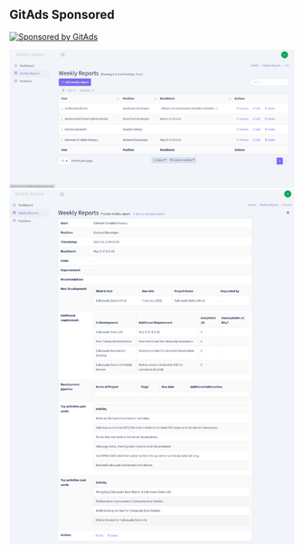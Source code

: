 <!-- GitAds-Verify: NTBWQWYQ73QQQ4Q93WDAB3TK6FR822F9 -->

## GitAds Sponsored
[![Sponsored by GitAds](https://gitads.dev/v1/ad-serve?source=abewartech/weekly-report@github)](https://gitads.dev/v1/ad-track?source=abewartech/weekly-report@github)



<img src="https://github.com/abewartech/weekly-report/blob/master/public/weekly.png" width="800">
<img src="https://github.com/abewartech/weekly-report/blob/master/public/weekly2.png" width="900">

